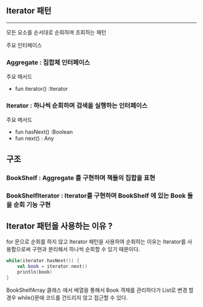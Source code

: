 ## Iterator 패턴

---
모든 요소를 순서대로 순회하며 조회하는 패턴

주요 인터페이스 

### Aggregate : 집합체 인터페이스 
주요 메서드  
- fun iterator() :Iterator 

### Iterator : 하나씩 순회하며 검색을 실행하는 인터페이스
주요 메서드
- fun hasNext() :Boolean
- fun next() : Any


## 구조

### BookShelf : Aggregate 를 구현하며 책들의 집합을 표현
### BookShelfIterator : Iterator를 구현하며 BookShelf 에 있는 Book 들을 순회 기능 구현




## Iterator 패턴을 사용하는 이유 ?
for 문으로 순회를 하지 않고 Iterator 패턴을 사용하여 순회하는 이유는 Iterator를 사용함으로써  구현과 분리해서 하나씩 순회할 수 있기 때문이다.

```kotlin
while(iterator.hasNext()) {
    val book = iterator.next()
    println(book)
}
```
BookShelfArray 클래스 에서 배열을 통해서 Book 객체를 관리하다가 List로 변경 할 경우 while()문에 코드를 건드리지 않고 접근할 수 있다.


